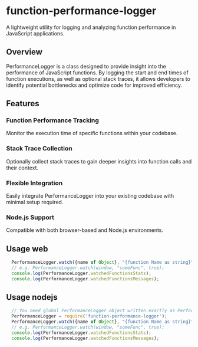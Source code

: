 # function-performance-logger
A lightweight utility for logging and analyzing function performance in JavaScript applications.

## Overview
PerformanceLogger is a class designed to provide insight into the performance of JavaScript functions. By logging the start and end times of function executions, as well as optional stack traces, it allows developers to identify potential bottlenecks and optimize code for improved efficiency.

## Features
### Function Performance Tracking 
Monitor the execution time of specific functions within your codebase.
### Stack Trace Collection 
Optionally collect stack traces to gain deeper insights into function calls and their context.
### Flexible Integration 
Easily integrate PerformanceLogger into your existing codebase with minimal setup required.
### Node.js Support 
Compatible with both browser-based and Node.js environments.

## Usage web

```javascript
  PerformanceLogger.watch({name of Object}, "{function Name as string}", true);
  // e.g. PerformanceLogger.watch(window, "someFunc", true);
  console.log(PerformanceLogger.watchedFunctionsStats);
  console.log(PerformanceLogger.watchedFunctionsMessages);
```

## Usage nodejs 

```javascript
  // You need global PerformanceLogger object written exactly as PerformanceLogger
  PerformanceLogger = require('function-performance-logger');
  PerformanceLogger.watch({name of Object}, "{function Name as string}", true);
  // e.g. PerformanceLogger.watch(window, "someFunc", true);
  console.log(PerformanceLogger.watchedFunctionsStats);
  console.log(PerformanceLogger.watchedFunctionsMessages);
```
